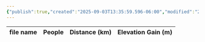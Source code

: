 ```yaml
---
{"publish":true,"created":"2025-09-03T13:35:59.596-06:00","modified":"2025-09-03T14:59:10.355-06:00","published":"2025-09-03T14:59:10.355-06:00","tags":["route"],"cssclasses":"","elevation":null,"region":"Yoho","location":"51.4201354, -116.5052032","DWYT":null,"Kane":"Difficult","completed":false}
---
```



| file name | People | Distance (km) | Elevation Gain (m) |
| --------- | ------ | ------------- | ------------------ |